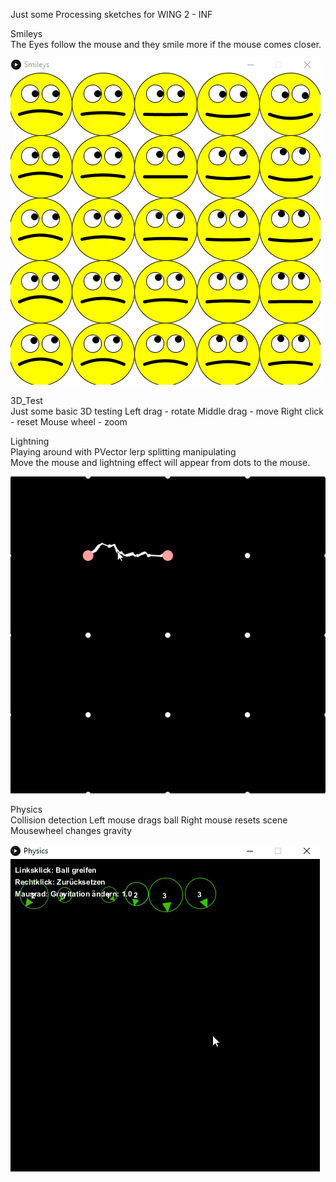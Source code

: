Just some Processing sketches for WING 2 - INF

Smileys  
The Eyes follow the mouse and they smile more if the mouse comes closer.  

![alt tag](https://raw.githubusercontent.com/momo-aux/processing/master/Smileys/Smileys.gif)  

3D_Test  
Just some basic 3D testing
Left drag - rotate
Middle drag  - move
Right click - reset
Mouse wheel - zoom

Lightning  
Playing around with PVector lerp splitting manipulating  
Move the mouse and lightning effect will appear from dots to the mouse.  

![alt tag](https://raw.githubusercontent.com/momo-aux/processing/master/Lightning/Lightning.gif)  

Physics  
Collision detection
Left mouse drags ball
Right mouse resets scene
Mousewheel changes gravity

![alt tag](https://raw.githubusercontent.com/momo-aux/processing/master/Physics/Physics.gif)  